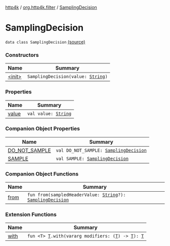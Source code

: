 [http4k](../../index.md) / [org.http4k.filter](../index.md) / [SamplingDecision](./index.md)

# SamplingDecision

`data class SamplingDecision` [(source)](https://github.com/http4k/http4k/blob/master/http4k-core/src/main/kotlin/org/http4k/filter/ZipkinTraces.kt#L26)

### Constructors

| Name | Summary |
|---|---|
| [&lt;init&gt;](-init-.md) | `SamplingDecision(value: `[`String`](https://kotlinlang.org/api/latest/jvm/stdlib/kotlin/-string/index.html)`)` |

### Properties

| Name | Summary |
|---|---|
| [value](value.md) | `val value: `[`String`](https://kotlinlang.org/api/latest/jvm/stdlib/kotlin/-string/index.html) |

### Companion Object Properties

| Name | Summary |
|---|---|
| [DO_NOT_SAMPLE](-d-o_-n-o-t_-s-a-m-p-l-e.md) | `val DO_NOT_SAMPLE: `[`SamplingDecision`](./index.md) |
| [SAMPLE](-s-a-m-p-l-e.md) | `val SAMPLE: `[`SamplingDecision`](./index.md) |

### Companion Object Functions

| Name | Summary |
|---|---|
| [from](from.md) | `fun from(sampledHeaderValue: `[`String`](https://kotlinlang.org/api/latest/jvm/stdlib/kotlin/-string/index.html)`?): `[`SamplingDecision`](./index.md) |

### Extension Functions

| Name | Summary |
|---|---|
| [with](../../org.http4k.core/with.md) | `fun <T> `[`T`](../../org.http4k.core/with.md#T)`.with(vararg modifiers: (`[`T`](../../org.http4k.core/with.md#T)`) -> `[`T`](../../org.http4k.core/with.md#T)`): `[`T`](../../org.http4k.core/with.md#T) |
